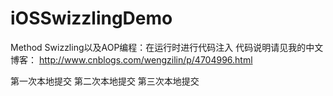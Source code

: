 # iOSSwizzlingDemo
Method Swizzling以及AOP编程：在运行时进行代码注入
代码说明请见我的中文博客：
http://www.cnblogs.com/wengzilin/p/4704996.html

第一次本地提交 
第二次本地提交
第三次本地提交